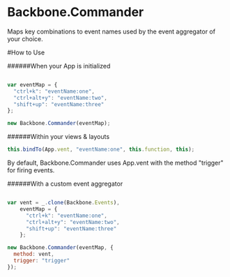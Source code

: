 Backbone.Commander
==================

Maps key combinations to event names used by the event aggregator of your choice.

#How to Use

######When your App is initialized
```javascript

var eventMap = {
  "ctrl+k": "eventName:one",
  "ctrl+alt+y": "eventName:two",
  "shift+up": "eventName:three"
};

new Backbone.Commander(eventMap);
```

######Within your views & layouts
```javascript
this.bindTo(App.vent, "eventName:one", this.function, this);
```

By default, Backbone.Commander uses App.vent with the method "trigger" for firing events.


######With a custom event aggregator
```javascript

var vent = _.clone(Backbone.Events),
    eventMap = {
      "ctrl+k": "eventName:one",
      "ctrl+alt+y": "eventName:two",
      "shift+up": "eventName:three"
    };

new Backbone.Commander(eventMap, {
  method: vent,
  trigger: "trigger"
});
```
